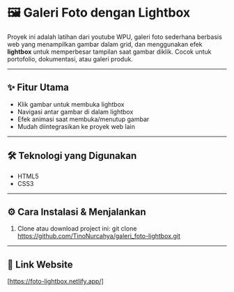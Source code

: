 # 🖼️ Galeri Foto dengan Lightbox
Proyek ini adalah latihan dari youtube WPU, galeri foto sederhana berbasis web yang menampilkan gambar dalam grid, dan menggunakan efek **lightbox** untuk memperbesar tampilan saat gambar diklik. Cocok untuk portofolio, dokumentasi, atau galeri produk.

---

## ✨ Fitur Utama

- Klik gambar untuk membuka lightbox
- Navigasi antar gambar di dalam lightbox
- Efek animasi saat membuka/menutup gambar
- Mudah diintegrasikan ke proyek web lain

---

## 🛠️ Teknologi yang Digunakan
<ul>
  <li>HTML5</li>
  <li>CSS3</li>
</ul>

---

## ⚙️ Cara Instalasi & Menjalankan

1. Clone atau download project ini:
   git clone https://github.com/TinoNurcahya/galeri_foto-lightbox.git

---
## 🔗 Link Website
[https://foto-lightbox.netlify.app/]
